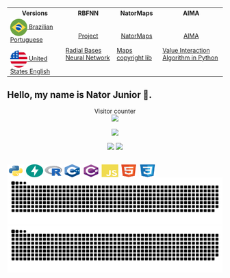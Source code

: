 <!--
**natorjunior/natorjunior** is a ✨ _special_ ✨ repository because its `README.md` (this file) appears on your GitHub profile.

Here are some ideas to get you started:

- 🔭 I’m currently working on ...
- 🌱 I’m currently learning ...
- 👯 I’m looking to collaborate on ...
- 🤔 I’m looking for help with ...
- 💬 Ask me about ...
- 📫 How to reach me: ...
- 😄 Pronouns: ...
- ⚡ Fun fact: ...
-->


<div style="display: inline_block"><br>
  <table> 
    <tr>
    <th>Versions</th>
    <th>RBFNN</th>
    <th>NatorMaps</th>
    <th>AIMA</th>
  </tr>
    <tr>
    <td>
<a href='https://github.com/natorjunior/natorjunior/blob/main/README_PT_BR.MD'> 
       <img align="center" alt="Nator-Python" height="40" width="40" src="https://raw.githubusercontent.com/natorjunior/natorjunior/main/brazil.png">              Brazilian Portuguese  
  </a><br><br>
  <a href='https://github.com/natorjunior'> <img align="center" alt="Nator-Python" height="40" width="40" src="https://raw.githubusercontent.com/natorjunior/natorjunior/main/united-states.png">
    United States English </a>
      </td>
    <td> <a href='https://github.com/natorjunior/RBFN'> <div align="center"> Project </div> <br>Radial Bases Neural Network </a> </td>
    <td> <a href='https://github.com/natorjunior/NatorMaps'> <div align="center"> NatorMaps </div> <br> Maps copyright lib </a> </td>
    <td> <a href='https://github.com/natorjunior/AIMA'> <div align="center"> AIMA </div> <br>Value Interaction Algorithm in Python </a> </td>
  </tr>
  </table>

 </div>
 
## Hello, my name is Nator Junior 👋. 
<p align="center"> 
 Visitor counter <br>
  <img src="https://profile-counter.glitch.me/natorjunior/count.svg" />
</p>


<div align="center">
 
 ![](http://github-profile-summary-cards.vercel.app/api/cards/profile-details?username=natorjunior&theme=gruvbox)
 
 ![](http://github-profile-summary-cards.vercel.app/api/cards/repos-per-language?username=natorjunior&theme=gruvbox)
![](http://github-profile-summary-cards.vercel.app/api/cards/stats?username=natorjunior&theme=gruvbox)

</div>

  
  
  <div style="display: inline_block"><br>
      <img align="center" alt="Nator-Python" height="30" width="40" src="https://raw.githubusercontent.com/devicons/devicon/master/icons/python/python-original.svg">
      <img align="center" alt="Nator-fastapi" height="30" width="40" src="https://raw.githubusercontent.com/devicons/devicon/master/icons/fastapi/fastapi-original.svg">
      <img align="center" alt="Nator-fastapi" height="30" width="40" src="https://raw.githubusercontent.com/devicons/devicon/master/icons/r/r-original.svg">
      <img align="center" alt="Nator-C++" height="30" width="40" src="https://raw.githubusercontent.com/devicons/devicon/master/icons/cplusplus/cplusplus-original.svg">
 
  <img align="center" alt="Nator-Csharp" height="30" width="40" src="https://raw.githubusercontent.com/devicons/devicon/master/icons/csharp/csharp-original.svg">
  <img align="center" alt="Nator-Js" height="30" width="40" src="https://raw.githubusercontent.com/devicons/devicon/master/icons/javascript/javascript-plain.svg">
  <img align="center" alt="Nator-HTML" height="30" width="40" src="https://raw.githubusercontent.com/devicons/devicon/master/icons/html5/html5-original.svg">
  <img align="center" alt="Nator-CSS" height="30" width="40" src="https://raw.githubusercontent.com/devicons/devicon/master/icons/css3/css3-original.svg">

</div>
  
 <picture>
  <source media="(prefers-color-scheme: dark)" srcset="github-snake-dark.svg" />
  <source media="(prefers-color-scheme: light)" srcset="github-snake.svg" />
  <img alt="github-snake" src="github-snake.svg" />
</picture>
 
<div> 
 
<picture>
  <source media="(prefers-color-scheme: dark)" srcset="https://raw.githubusercontent.com/natorjunior/natorjunior/output/github-snake-dark.svg" />
  <source media="(prefers-color-scheme: light)" srcset="https://raw.githubusercontent.com/natorjunior/natorjunior/output/github-snake.svg" />
  <img alt="github-snake" src="https://raw.githubusercontent.com/natorjunior/natorjunior/output/github-snake.svg" />
</picture> 
</div>
